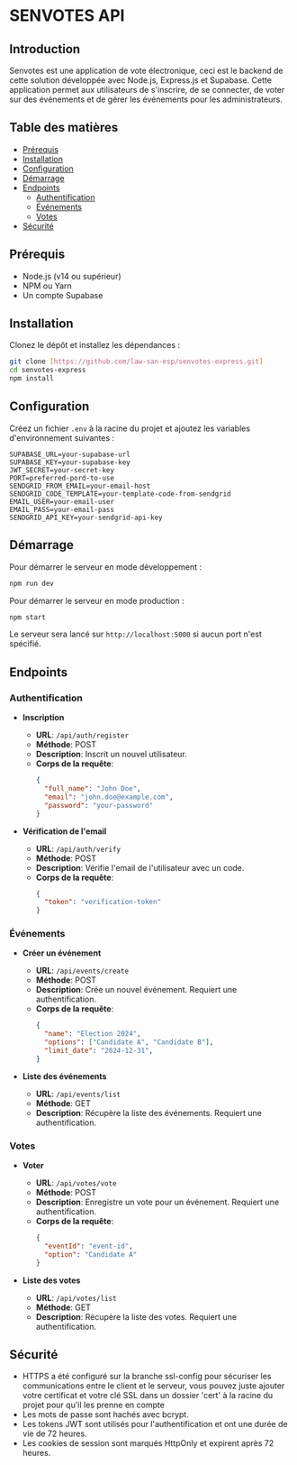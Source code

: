 # SENVOTES API

## Introduction

Senvotes est une application de vote électronique, ceci est le backend de cette solution développée avec Node.js, Express.js et Supabase. Cette application permet aux utilisateurs de s'inscrire, de se connecter, de voter sur des événements et de gérer les événements pour les administrateurs.

## Table des matières

- [Prérequis](#prérequis)
- [Installation](#installation)
- [Configuration](#configuration)
- [Démarrage](#démarrage)
- [Endpoints](#endpoints)
  - [Authentification](#authentification)
  - [Événements](#événements)
  - [Votes](#votes)
- [Sécurité](#sécurité)
## Prérequis

- Node.js (v14 ou supérieur)
- NPM ou Yarn
- Un compte Supabase

## Installation

Clonez le dépôt et installez les dépendances :

```bash
git clone [https://github.com/law-san-esp/senvotes-express.git]
cd senvotes-express
npm install
```

## Configuration

Créez un fichier `.env` à la racine du projet et ajoutez les variables d'environnement suivantes :

```env
SUPABASE_URL=your-supabase-url
SUPABASE_KEY=your-supabase-key
JWT_SECRET=your-secret-key
PORT=preferred-pord-to-use
SENDGRID_FROM_EMAIL=your-email-host
SENDGRID_CODE_TEMPLATE=your-template-code-from-sendgrid
EMAIL_USER=your-email-user
EMAIL_PASS=your-email-pass
SENDGRID_API_KEY=your-sendgrid-api-key
```

## Démarrage

Pour démarrer le serveur en mode développement :

```bash
npm run dev
```

Pour démarrer le serveur en mode production :

```bash
npm start
```

Le serveur sera lancé sur `http://localhost:5000` si aucun port n'est spécifié.

## Endpoints

### Authentification

- **Inscription**
  - **URL**: `/api/auth/register`
  - **Méthode**: POST
  - **Description**: Inscrit un nouvel utilisateur.
  - **Corps de la requête**:
    ```json
    {
      "full_name": "John Doe",
      "email": "john.doe@example.com",
      "password": "your-password"
    }
    ```

- **Vérification de l'email**
  - **URL**: `/api/auth/verify`
  - **Méthode**: POST
  - **Description**: Vérifie l'email de l'utilisateur avec un code.
  - **Corps de la requête**:
    ```json
    {
      "token": "verification-token"
    }
    ```

### Événements

- **Créer un événement**
  - **URL**: `/api/events/create`
  - **Méthode**: POST
  - **Description**: Crée un nouvel événement. Requiert une authentification.
  - **Corps de la requête**:
    ```json
    {
      "name": "Election 2024",
      "options": ["Candidate A", "Candidate B"],
      "limit_date": "2024-12-31",
    }
    ```

- **Liste des événements**
  - **URL**: `/api/events/list`
  - **Méthode**: GET
  - **Description**: Récupère la liste des événements. Requiert une authentification.

### Votes

- **Voter**
  - **URL**: `/api/votes/vote`
  - **Méthode**: POST
  - **Description**: Enregistre un vote pour un événement. Requiert une authentification.
  - **Corps de la requête**:
    ```json
    {
      "eventId": "event-id",
      "option": "Candidate A"
    }
    ```

- **Liste des votes**
  - **URL**: `/api/votes/list`
  - **Méthode**: GET
  - **Description**: Récupère la liste des votes. Requiert une authentification.

## Sécurité

- HTTPS a été configuré sur la branche ssl-config pour sécuriser les communications entre le client et le serveur, vous pouvez juste ajouter votre certificat et votre clé SSL dans un dossier 'cert' à la racine du projet pour qu'il les prenne en compte 
- Les mots de passe sont hachés avec bcrypt.
- Les tokens JWT sont utilisés pour l'authentification et ont une durée de vie de 72 heures.
- Les cookies de session sont marqués HttpOnly et expirent après 72 heures.
